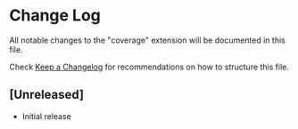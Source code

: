 # Change Log
All notable changes to the "coverage" extension will be documented in this file.

Check [Keep a Changelog](http://keepachangelog.com/) for recommendations on how to structure this file.

## [Unreleased]
- Initial release